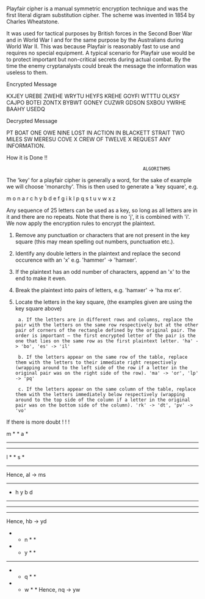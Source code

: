 # 

Playfair cipher is a manual symmetric encryption technique and was the first literal digram substitution cipher. The scheme was invented in 1854 by Charles Wheatstone.

It was used for tactical purposes by British forces in the Second Boer War and in World War I and for the same purpose by the Australians during World War II. This was because Playfair is reasonably fast to use and requires no special equipment. A typical scenario for Playfair use would be to protect important but non-critical secrets during actual combat. By the time the enemy cryptanalysts could break the message the information was useless to them.


Encrypted Message

KXJEY  UREBE  ZWEHE  WRYTU  HEYFS 
KREHE  GOYFI  WTTTU  OLKSY  CAJPO 
BOTEI  ZONTX  BYBWT  GONEY  CUZWR 
GDSON  SXBOU  YWRHE  BAAHY  USEDQ

Decrypted Message 

PT BOAT ONE OWE NINE LOST IN ACTION IN BLACKETT 
STRAIT TWO MILES SW MERESU COVE X CREW OF TWELVE 
X REQUEST ANY INFORMATION.


How it is Done !!


                                                      ALGORITHMS
                                                      
The 'key' for a playfair cipher is generally a word, for the sake of example we will choose 'monarchy'. This is then used to generate a 'key square', e.g.

m o n a r
c h y b d
e f g i k
l p q s t
u v w x z

Any sequence of 25 letters can be used as a key, so long as all letters are in it and there are no repeats. Note that there is no 'j', it is combined with 'i'. We now apply the encryption rules to encrypt the plaintext.

1. Remove any punctuation or characters that are not present in the key square (this may mean spelling out numbers, punctuation etc.).

2. Identify any double letters in the plaintext and replace the second occurence with an 'x' e.g. 'hammer' -> 'hamxer'.

3. If the plaintext has an odd number of characters, append an 'x' to the end to make it even.

4. Break the plaintext into pairs of letters, e.g. 'hamxer' -> 'ha mx er'.

5. Locate the letters in the key square, (the examples given are using the key square above)

        a. If the letters are in different rows and columns, replace the pair with the letters on the same row respectively but at the other pair of corners of the rectangle defined by the original pair. The order is important – the first encrypted letter of the pair is the one that lies on the same row as the first plaintext letter. 'ha' -> 'bo', 'es' -> 'il'
        
        b. If the letters appear on the same row of the table, replace them with the letters to their immediate right respectively (wrapping around to the left side of the row if a letter in the original pair was on the right side of the row). 'ma' -> 'or', 'lp' -> 'pq'
        
        c. If the letters appear on the same column of the table, replace them with the letters immediately below respectively (wrapping around to the top side of the column if a letter in the original pair was on the bottom side of the column). 'rk' -> 'dt', 'pv' -> 'vo' 

If there is more doubt ! ! !

m * * a *
* * * * *
* * * * *
l * * s *
* * * * *
Hence, al -> ms

* * * * *
* h y b d
* * * * *
* * * * *
* * * * *
Hence, hb -> yd

* * n * *
* * y * *
* * * * *
* * q * *
* * w * *
Hence, nq -> yw




